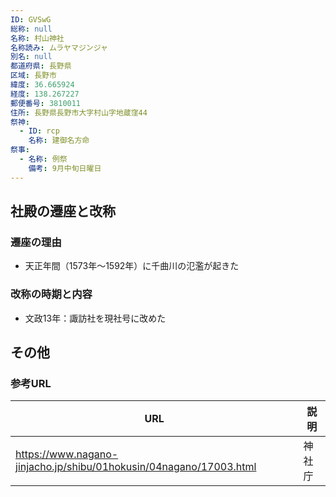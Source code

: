 ```yaml
---
ID: GVSwG
総称: null
名称: 村山神社
名称読み: ムラヤマジンジャ
別名: null
都道府県: 長野県
区域: 長野市
緯度: 36.665924
経度: 138.267227
郵便番号: 3810011
住所: 長野県長野市大字村山字地蔵窪44
祭神:
  - ID: rcp
    名称: 建御名方命
祭事:
  - 名称: 例祭
    備考: 9月中旬日曜日
---
```


## 社殿の遷座と改称

### 遷座の理由

- 天正年間（1573年～1592年）に千曲川の氾濫が起きた

### 改称の時期と内容

- 文政13年：諏訪社を現社号に改めた

## その他

### 参考URL

| URL                                                                | 説明   |
| ------------------------------------------------------------------ | ------ |
| https://www.nagano-jinjacho.jp/shibu/01hokusin/04nagano/17003.html | 神社庁 |

